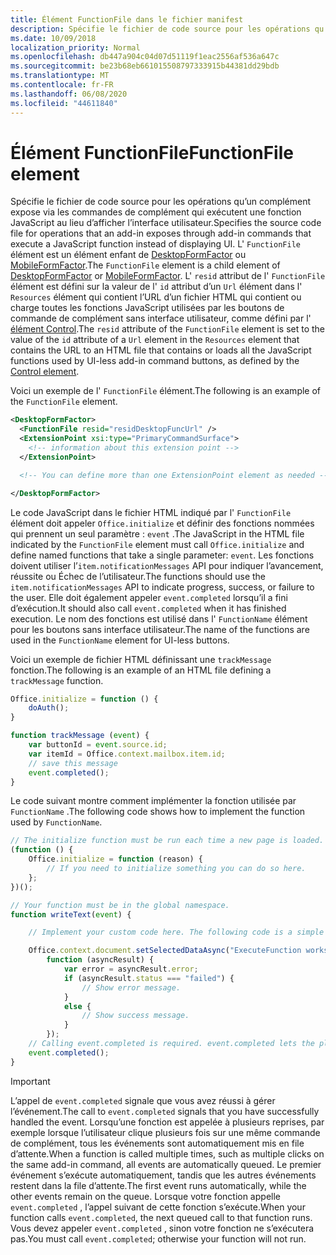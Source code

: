 ```yaml
---
title: Élément FunctionFile dans le fichier manifest
description: Spécifie le fichier de code source pour les opérations qu’un complément expose via les commandes de complément qui exécutent une fonction JavaScript au lieu d’afficher l’interface utilisateur.
ms.date: 10/09/2018
localization_priority: Normal
ms.openlocfilehash: db447a904c04d07d51119f1eac2556af536a647c
ms.sourcegitcommit: be23b68eb661015508797333915b44381dd29bdb
ms.translationtype: MT
ms.contentlocale: fr-FR
ms.lasthandoff: 06/08/2020
ms.locfileid: "44611840"
---
```

# <a name="functionfile-element"></a><span data-ttu-id="64803-103">Élément FunctionFile</span><span class="sxs-lookup"><span data-stu-id="64803-103">FunctionFile element</span></span>

<span data-ttu-id="64803-104">Spécifie le fichier de code source pour les opérations qu’un complément expose via les commandes de complément qui exécutent une fonction JavaScript au lieu d’afficher l’interface utilisateur.</span><span class="sxs-lookup"><span data-stu-id="64803-104">Specifies the source code file for operations that an add-in exposes through add-in commands that execute a JavaScript function instead of displaying UI.</span></span> <span data-ttu-id="64803-105">L' `FunctionFile` élément est un élément enfant de [DesktopFormFactor](desktopformfactor.md) ou [MobileFormFactor](mobileformfactor.md).</span><span class="sxs-lookup"><span data-stu-id="64803-105">The `FunctionFile` element is a child element of [DesktopFormFactor](desktopformfactor.md) or [MobileFormFactor](mobileformfactor.md).</span></span> <span data-ttu-id="64803-106">L' `resid` attribut de l' `FunctionFile` élément est défini sur la valeur de l' `id` attribut d’un `Url` élément dans l' `Resources` élément qui contient l’URL d’un fichier HTML qui contient ou charge toutes les fonctions JavaScript utilisées par les boutons de commande de complément sans interface utilisateur, comme défini par l' [élément Control](control.md).</span><span class="sxs-lookup"><span data-stu-id="64803-106">The `resid` attribute of the `FunctionFile` element is set to the value of the `id` attribute of a `Url` element in the `Resources` element that contains the URL to an HTML file that contains or loads all  the JavaScript functions used by UI-less add-in command buttons, as defined by the [Control element](control.md).</span></span>

<span data-ttu-id="64803-107">Voici un exemple de l' `FunctionFile` élément.</span><span class="sxs-lookup"><span data-stu-id="64803-107">The following is an example of the `FunctionFile` element.</span></span>

```XML
<DesktopFormFactor>
  <FunctionFile resid="residDesktopFuncUrl" />
  <ExtensionPoint xsi:type="PrimaryCommandSurface">
    <!-- information about this extension point -->
  </ExtensionPoint>

  <!-- You can define more than one ExtensionPoint element as needed -->

</DesktopFormFactor>
```

<span data-ttu-id="64803-108">Le code JavaScript dans le fichier HTML indiqué par l' `FunctionFile` élément doit appeler `Office.initialize` et définir des fonctions nommées qui prennent un seul paramètre : `event` .</span><span class="sxs-lookup"><span data-stu-id="64803-108">The JavaScript in the HTML file indicated by the `FunctionFile` element must call `Office.initialize` and define named functions that take a single parameter: `event`.</span></span> <span data-ttu-id="64803-109">Les fonctions doivent utiliser l’`item.notificationMessages` API pour indiquer l’avancement, réussite ou Échec de l’utilisateur.</span><span class="sxs-lookup"><span data-stu-id="64803-109">The functions should use the `item.notificationMessages` API to indicate progress, success, or failure to the user.</span></span> <span data-ttu-id="64803-110">Elle doit également appeler `event.completed` lorsqu’il a fini d’exécution.</span><span class="sxs-lookup"><span data-stu-id="64803-110">It should also call `event.completed` when it has finished execution.</span></span> <span data-ttu-id="64803-111">Le nom des fonctions est utilisé dans l' `FunctionName` élément pour les boutons sans interface utilisateur.</span><span class="sxs-lookup"><span data-stu-id="64803-111">The name of the functions are used in the `FunctionName` element for UI-less buttons.</span></span>

<span data-ttu-id="64803-112">Voici un exemple de fichier HTML définissant une `trackMessage` fonction.</span><span class="sxs-lookup"><span data-stu-id="64803-112">The following is an example of an HTML file defining a `trackMessage` function.</span></span>

```js
Office.initialize = function () {
    doAuth();
}

function trackMessage (event) {
    var buttonId = event.source.id;    
    var itemId = Office.context.mailbox.item.id;
    // save this message
    event.completed();
}
```

<span data-ttu-id="64803-113">Le code suivant montre comment implémenter la fonction utilisée par `FunctionName` .</span><span class="sxs-lookup"><span data-stu-id="64803-113">The following code shows how to implement the function used by `FunctionName`.</span></span>

```js
// The initialize function must be run each time a new page is loaded.
(function () {
    Office.initialize = function (reason) {
        // If you need to initialize something you can do so here.
    };
})();

// Your function must be in the global namespace.
function writeText(event) {

    // Implement your custom code here. The following code is a simple example.

    Office.context.document.setSelectedDataAsync("ExecuteFunction works. Button ID=" + event.source.id,
        function (asyncResult) {
            var error = asyncResult.error;
            if (asyncResult.status === "failed") {
                // Show error message.
            }
            else {
                // Show success message.
            }
        });
    // Calling event.completed is required. event.completed lets the platform know that processing has completed.
    event.completed();
}
```

> [!IMPORTANT]
> <span data-ttu-id="64803-114">L’appel de `event.completed` signale que vous avez réussi à gérer l’événement.</span><span class="sxs-lookup"><span data-stu-id="64803-114">The call to `event.completed` signals that you have successfully handled the event.</span></span> <span data-ttu-id="64803-115">Lorsqu’une fonction est appelée à plusieurs reprises, par exemple lorsque l’utilisateur clique plusieurs fois sur une même commande de complément, tous les événements sont automatiquement mis en file d’attente.</span><span class="sxs-lookup"><span data-stu-id="64803-115">When a function is called multiple times, such as multiple clicks on the same add-in command, all events are automatically queued.</span></span> <span data-ttu-id="64803-116">Le premier événement s’exécute automatiquement, tandis que les autres événements restent dans la file d’attente.</span><span class="sxs-lookup"><span data-stu-id="64803-116">The first event runs automatically, while the other events remain on the queue.</span></span> <span data-ttu-id="64803-117">Lorsque votre fonction appelle `event.completed` , l’appel suivant de cette fonction s’exécute.</span><span class="sxs-lookup"><span data-stu-id="64803-117">When your function calls `event.completed`, the next queued call to that function runs.</span></span> <span data-ttu-id="64803-118">Vous devez appeler `event.completed` , sinon votre fonction ne s’exécutera pas.</span><span class="sxs-lookup"><span data-stu-id="64803-118">You must call `event.completed`; otherwise your function will not run.</span></span>
